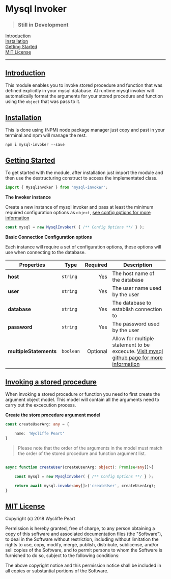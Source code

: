 # Mysql Invoker


> ### Still in Development

[Introduction](#introduction) <br />
[Installation](#installation) <br />
[Getting Started](#getting-started) <br />
[MIT License](#mit-license) <br />

****

## [Introduction](#introduction)

This module enables you to invoke stored procedure and function that was defined explicitly in your mysql database. At runtime mysql invoker will automatically format the arguments for your stored procedure and function using the `object` that was pass to it.


## [Installation](#installation)

This is done using (NPM) node package manager just copy and past in your terminal and npm will manage the rest.

```npm
npm i mysql-invoker --save
```

## [Getting Started](#getting-started)

To get started with the module, after installation just import the module and then use the destructuring construct to access the implementated class.

```js
import { MysqlInvoker } from 'mysql-invoker';
```

**The Invoker instance**

Create a new instance of mysql invoker and pass at least the minimum required configuration options as `object`, [see config options  for more information](https://github.com/mysqljs/mysql#connection-options)

```js
const mysql = new MysqlInvoker( { /** Config Options **/ } );
```

**Basic Connection Configuration options**

Each instance will require a set of configuration options, these options will use when connecting to the database.

| Properties       | Type     | Required   | Description
|----------------- | ---------| ---------:|----------------------------------
| **host**   | `string` | Yes       | The host name of the database
| **user** | `string` | Yes       | The user name used by the user
| **database**      | `string` | Yes  | The database to establish connection to
| **password**      | `string` | Yes  | The password used by the user
| **multipleStatements**   | `boolean` | Optional  | Allow for multiple statement to be excecute. [Visit mysql github page for more information](https://github.com/mysqljs/mysql#multiple-statement-queries)

## [Invoking a stored procedure](#configuration-options)

When invoking a stored procedure or function you need to first create the argument object model. This model will contain all the arguments need to carry out the excecution process.


**Create the store procedure argument model**

```ts
const createUserArg: any = {

    name: 'Wycliffe Peart'
}
```

>  Please note that the order of the arguments in the model must match the order of the stored procedure and function argument list.


```ts

async function createUser(createUserArg: object): Promise<any[]>{

    const mysql = new MysqlInvoker( { /** Config Options **/ } );

    return await mysql.invoke<any[]>('createUser', createUserArg);
}
```

## [MIT License](#min-license)

Copyright (c) 2018 Wycliffe Peart

Permission is hereby granted, free of charge, to any person obtaining a copy
of this software and associated documentation files (the "Software"), to deal
in the Software without restriction, including without limitation the rights
to use, copy, modify, merge, publish, distribute, sublicense, and/or sell
copies of the Software, and to permit persons to whom the Software is
furnished to do so, subject to the following conditions:

The above copyright notice and this permission notice shall be included in all
copies or substantial portions of the Software.
